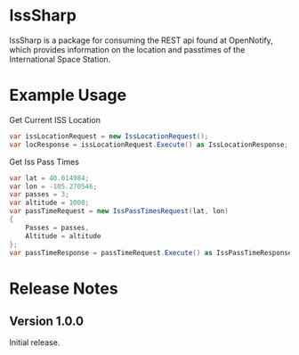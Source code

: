 # IssSharp
IssSharp is a package for consuming the REST api found at OpenNotify, which provides information on the location and passtimes of the International Space Station.

# Example Usage

Get Current ISS Location

```c#
var issLocationRequest = new IssLocationRequest();
var locResponse = issLocationRequest.Execute() as IssLocationResponse;
```

Get Iss Pass Times
```c#
var lat = 40.014984;
var lon = -105.270546;
var passes = 3;
var altitude = 1000;
var passTimeRequest = new IssPassTimesRequest(lat, lon)
{
    Passes = passes,
    Altitude = altitude
};
var passTimeResponse = passTimeRequest.Execute() as IssPassTimeResponse;
```
# Release Notes

## Version 1.0.0
Initial release.
